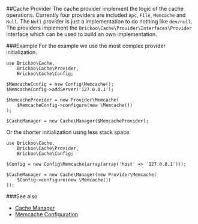 ##Cache Provider
The cache provider implement the logic of the cache operations.
Currently four providers are included `Apc`, `File`, `Memcache`  and `Null`. The `Null` provider is just a implementation to do nothing like `dev/null`. The providers implement the `Brickoo\Cache\Provider\Interfaces\Provider` interface which can be used to build an own implementation.


###Example
For the example we use the most complex provider initialization.

    use Brickoo\Cache,
        Brickoo\Cache\Provider,
        Brickoo\Cache\Config;

    $MemcacheConfig = new Config\Memcache();
    $MemcacheConfig->addServer('127.0.0.1');

    $MemcacheProvider = new Provider\Memcache(
        $MemcacheConfig->configure(new \Memcache())
    );

    $CacheManager = new Cache\Manager($MemcacheProvider);

Or the shorter initialization using less stack space.

    use Brickoo\Cache,
        Brickoo\Cache\Provider,
        Brickoo\Cache\Config;

    $Config = new Config\Memcache(array(array('host' => '127.0.0.1')));

    $CacheManager = new Cache\Manager(new Provider\Memcache(
        $Config->configure(new \Memcache())
    ));


###See also
- [Cache Manager](https://github.com/brickoo/brickoo/tree/master/src/Brickoo/Cache)
- [Memcache Configuration](https://github.com/brickoo/brickoo/tree/master/src/Brickoo/Cache/Config)